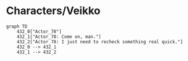 # Characters/Veikko


```mermaid
graph TD
    432_0["Actor_78"]
    432_1["Actor_78: Come on, man."]
    432_2["Actor_78: I just need to recheck something real quick."]
    432_0 --> 432_1
    432_1 --> 432_2
```